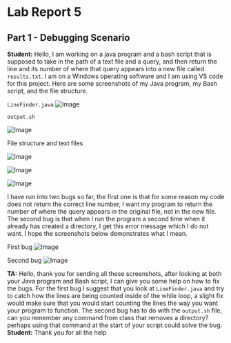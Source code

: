 # Lab Report 5

## Part 1 - Debugging Scenario

**Student:** Hello, I am working on a java program and a bash script that is supposed to take in the path of a text file and a query, and then return the line and its number of where that query appears into a new file called ```results.txt```. I am on a Windows operating software and I am using VS code for this project. Here are some screenshots of my Java program, my Bash script, and the file structure.

```LineFinder.java```
![Image](java.png)

```output.sh```

![Image](bash.png)

File structure and text files

![Image](files.png)

![Image](text.png)

![Image](words.png)

I have run into two bugs so far, the first one is that for some reason my code does not return the correct line number, I want my program to return the number of where the query appears in the original file, not in the new file. The second bug is that when I run the program a second time when it already has created a directory, I get this error message which I do not want. I hope the screenshots below demonstrates what I mean. 

First bug
![Image](bug1.png)

Second bug
![Image](bug2.png)

**TA:** Hello, thank you for sending all these screenshots, after looking at both your Java program and Bash script, I can give you some help on how to fix the bugs. For the first bug I suggest that you look at ```LineFinder.java``` and try to catch how the lines are being counted inside of the while loop, a slight fix would make sure that you would start counting the lines the way you want your program to function. The second bug has to do with the ```output.sh``` file, can you remember any command from class that removes a directory? perhaps using that command at the start of your script could solve the bug.
**Student:** Thank you for all the help


